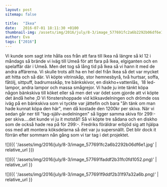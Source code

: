 ```yaml
---
layout: post
sitemap: false

title:  "Ikea"
date:   2016-07-01 18:11:30 +0100
thumbnail-img: /assets/img/2016/july/8-3/image_577691fc2a6b2292b06df6e1.jpg
author: Eva
tags: ["2016"]
---
```


Vi kunde som sagt inte hålla oss från att fara till Ikea nå längre så kl 12 i måndags så brände vi iväg till Umeå för att fara på Ikea, elgiganten och en spelaffär där i Umeå. Men det tog så lång tid på Ikea så vi hann it med de andra affärerna. Vi skulle trots allt ha en hel del från Ikea så det var mycket att hitta och så där. Vi köpte vitrinskåp, stor hemnesbyrå, två hurtsar, soffa, fåtölj, sittpuff, badrumsskåp, tre bänkskivor, en diskho+vattenlås,  18 led-lampor, andra lampor och massa smågrejor. Vi hade ju inte tänkt köpa någon bänkskiva till köket eller så men det var ödet som gjorde att vi köpte det ändå hehe ;D Vi fönstershoppade vid köksavdelningen och drömde oss iväg på en bänkskiva som vi tyckte var jättefin och bara "åh tänk om man hade kunnat köpa den här", men då kostade den 1200kr per skiva. När vi sedan går ner till "tag-själv-avdelningen" så ligger samma skiva för 299:- per skiva....det kunde vi ju it motstå!! Så vi köpte tre sådana och en diskho som de också hade rea på för 299:-. Fredriks föräldrar erbjöd sig att hjälpa oss med att montera köksdelarna så det var ju supersnällt. Det blir dock it förrän efter sommarn nån gång som vi tar tag i det projektet.

![]({{ '/assets/img/2016/july/8-3/image_577691fc2a6b2292b06df6e1.jpg'  | relative_url }})

![]({{ '/assets/img/2016/july/8-3/image_577691faddf2b31fc0fd1052.png)'  | relative_url }}

![]({{ '/assets/img/2016/july/8-3/image_577691f9ddf2b31f97a32a6b.png)'  | relative_url }}

